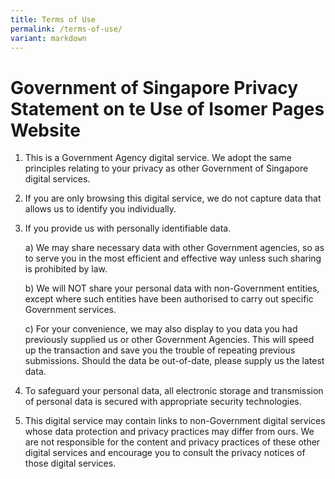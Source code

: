 ```yaml
---
title: Terms of Use
permalink: /terms-of-use/
variant: markdown
---
```

# **Government of Singapore Privacy Statement on te Use of Isomer Pages Website**

1.  This is a Government Agency digital service. We adopt the same principles relating to your privacy as other Government of Singapore digital services.  
    
2.  If you are only browsing this digital service, we do not capture data that allows us to identify you individually.  
    
3.  If you provide us with personally identifiable data.  
      
    a) We may share necessary data with other Government agencies, so as to serve you in the most efficient and effective way unless such sharing is prohibited by law.  
      
    b) We will NOT share your personal data with non-Government entities, except where such entities have been authorised to carry out specific Government services.  
      
    c) For your convenience, we may also display to you data you had previously supplied us or other Government Agencies. This will speed up the transaction and save you the trouble of repeating previous submissions. Should the data be out-of-date, please supply us the latest data.  
      
    
4.  To safeguard your personal data, all electronic storage and transmission of personal data is secured with appropriate security technologies.  
    
5.  This digital service may contain links to non-Government digital services whose data protection and privacy practices may differ from ours. We are not responsible for the content and privacy practices of these other digital services and encourage you to consult the privacy notices of those digital services.